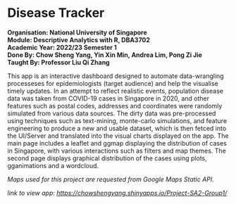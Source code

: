 # Disease Tracker
**Organisation: National University of Singapore**  
**Module: Descriptive Analytics with R, DBA3702**  
**Academic Year: 2022/23 Semester 1**  
**Done By: Chow Sheng Yang, Yin Xin Min, Andrea Lim, Pong Zi Jie**  
**Taught By: Professor Liu Qi Zhang**  

This app is an interactive dashboard designed to automate data-wrangling processeses for epidemiologists (target audience) and help the visualise timely updates. In an attempt to reflect realistic events, population disease data was taken from COVID-19 cases in Singapore in 2020, and other features such as postal codes, addresses and coordinates were randomly simulated from various data sources. The dirty data was pre-processed using techniques such as text-mining, monte-carlo simulations, and feature engineering to produce a new and usable dataset, which is then fetced into the UI/Server and translated into the visual charts displayed on the app. The main page includes a leaflet and ggmap displaying the distribution of cases in Singapore, with various interactions such as filters and map themes. The second page displays graphical distribution of the cases using plots, gganimations and a wordcloud. 

_Maps used for this project are requested from Google Maps Static API._

_link to view app: https://chowshengyang.shinyapps.io/Project-SA2-Group1/_
